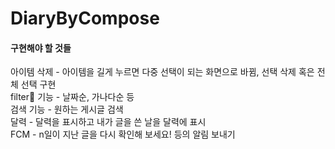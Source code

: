 # DiaryByCompose
#### 구현해야 할 것들
아이템 삭제 - 아이템을 길게 누르면 다중 선택이 되는 화면으로 바뀜, 선택 삭제 혹은 전체 선택 구현
<br>
filter 기능 - 날짜순, 가나다순 등
<br>
검색 기능 - 원하는 게시글 검색
<br>
달력 - 달력을 표시하고 내가 글을 쓴 날을 달력에 표시
<br>
FCM - n일이 지난 글을 다시 확인해 보세요! 등의 알림 보내기
